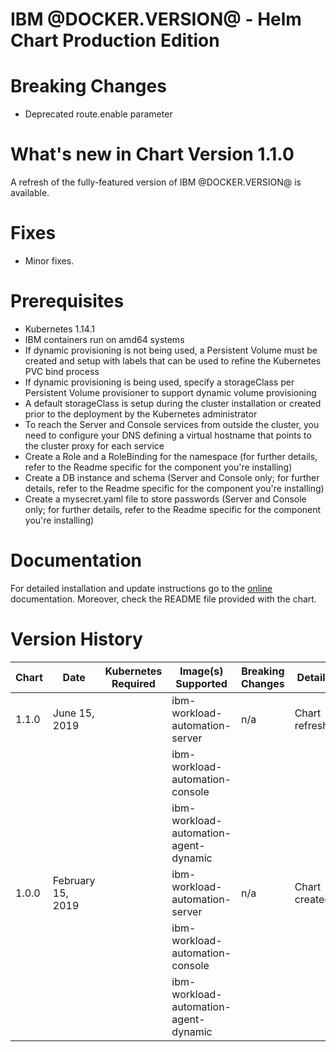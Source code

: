 # IBM @DOCKER.VERSION@  - Helm Chart Production Edition 
# Breaking Changes
* Deprecated route.enable parameter 
# What's new in Chart Version 1.1.0
A refresh of the fully-featured version of IBM @DOCKER.VERSION@ is available. 
# Fixes
* Minor fixes.
# Prerequisites
*  Kubernetes 1.14.1 
*  IBM containers run on amd64 systems
*  If dynamic provisioning is not being used, a Persistent Volume must be created and setup with labels that can be used to refine the Kubernetes PVC bind process
*  If dynamic provisioning is being used, specify a storageClass per Persistent Volume provisioner to support dynamic volume provisioning
*  A default storageClass is setup during the cluster installation or created prior to the deployment by the Kubernetes administrator
*  To reach the Server and Console services from outside the cluster, you need to configure your DNS defining a virtual hostname that points to the cluster proxy for each service
*  Create a Role and a RoleBinding for the namespace (for further details, refer to the Readme specific for the component you're installing)
*  Create a DB instance and schema (Server and Console only; for further details, refer to the Readme specific for the component you're installing)
*  Create a mysecret.yaml file to store passwords (Server and Console only; for further details, refer to the Readme specific for the component you're installing)  
# Documentation
For detailed installation and update instructions go to the [online](https://www.ibm.com/support/knowledgecenter/en/SSGSPN_9.5.0/com.ibm.tivoli.itws.doc_9.5/distr/src_pi/awspipartdepcont.htm) documentation. Moreover, check the README file provided with the chart.
# Version History
| Chart   | Date              | Kubernetes Required           | Image(s) Supported                | Breaking Changes | Details                                                                      |
| ------- | ----------------- | ----------------------------- | --------------------------------- | ---------------- | ---------------------------------------------------------------------------- | 
| 1.1.0        | June 15, 2019     | | ibm-workload-automation-server        | n/a              | Chart refresh                                                                |
|         |                   |                               | ibm-workload-automation-console       |                  |                                                                              |                  
|         |                   |                               | ibm-workload-automation-agent-dynamic         |                  |                                                                              |
| 1.0.0   | February 15, 2019 |  | ibm-workload-automation-server        | n/a              | Chart created.                                                               |
|         |                   |                               | ibm-workload-automation-console       |                  |                                                                              |
|         |                   |                               | ibm-workload-automation-agent-dynamic         |                  |                                                                              |

